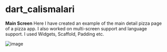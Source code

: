 # dart_calismalari

**Main Screen**
Here I have created an example of the main detail pizza page of a pizza app.
I also worked on multi-screen support and language support.
I used Widgets, Scaffold, Padding etc.

![image](https://github.com/nuryagli/dart_calismalari/assets/102666235/767aa682-4c7d-4ee7-bbcc-a4b21c80c5a9)

